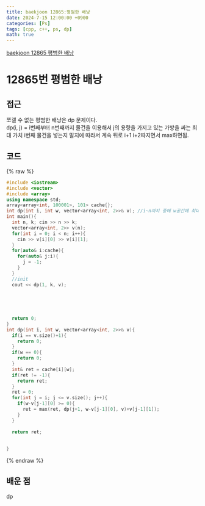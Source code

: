 ```yaml
---
title: baekjoon 12865:평범한 배낭
date: 2024-7-15 12:00:00 +0900
categories: [Ps]
tags: [cpp, c++, ps, dp]
math: true
---
```


[baekjoon 12865 평범한 배낭](https://www.acmicpc.net/problem/12865)

# 12865번 평범한 배낭

## 접근
쪼갤 수 없는 평범한 배낭은 dp 문제이다.  
dp(i, j) = i번째부터 n번째까지 물건을 이용해서 j의 용량을 가지고 있는 가방을 싸는 최대 가치
i번째 물건을 넣는지 말지에 따라서 계속 뒤로 i+1 i+2따지면서 max하면됨.

## 코드
{% raw %}
```cpp
#include <iostream>
#include <vector>
#include <array>
using namespace std;
array<array<int, 100001>, 101> cache{};
int dp(int i, int w, vector<array<int, 2>>& v); //i~n까지 중에 w공간에 최대 가치
int main(){
  int n, k; cin >> n >> k;
  vector<array<int, 2>> v(n);
  for(int i = 0; i < n; i++){
    cin >> v[i][0] >> v[i][1];
  }
  for(auto& i:cache){
    for(auto& j:i){
      j = -1;
    }
  }
  //init
  cout << dp(1, k, v);
  
  
  
  

  return 0;
}
int dp(int i, int w, vector<array<int, 2>>& v){
  if(i == v.size()+1){
    return 0;
  }
  if(w == 0){
    return 0;
  }
  int& ret = cache[i][w];
  if(ret != -1){
    return ret;
  }
  ret = 0;
  for(int j = i; j <= v.size(); j++){
    if(w-v[j-1][0] >= 0){
      ret = max(ret, dp(j+1, w-v[j-1][0], v)+v[j-1][1]);
    }
  }
  
  return ret;
  
  
}
```
{% endraw %}
 

## 배운 점
dp

